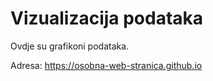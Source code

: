 # Vizualizacija podataka

Ovdje su grafikoni podataka. 

Adresa: https://osobna-web-stranica.github.io 
